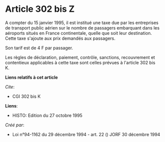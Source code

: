 # Article 302 bis Z

A compter du 15 janvier 1995, il est institué une taxe due par les entreprises de transport public aérien sur le nombre de
passagers embarquant dans les aéroports situés en France continentale, quelle que soit leur destination. Cette taxe s'ajoute
aux prix demandés aux passagers.

Son tarif est de 4 F par passager.

Les règles de déclaration, paiement, contrôle, sanctions, recouvrement et contentieux applicables à cette taxe sont celles
prévues à l'article 302 bis K.

**Liens relatifs à cet article**

_Cite_:

  - CGI 302 bis K

**Liens**:

  - HISTO: Edition du 27 octobre 1995

_Créé par_:

  - Loi n°94-1162 du 29 décembre 1994 - art. 22 () JORF 30 décembre 1994
